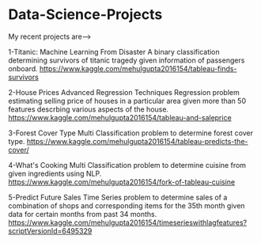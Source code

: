 # Data-Science-Projects
My recent projects are-->

1-Titanic: Machine Learning From Disaster
A binary classification determining survivors of titanic tragedy given information of passengers onboard.
https://www.kaggle.com/mehulgupta2016154/tableau-finds-survivors



2-House Prices Advanced Regression Techniques
Regression problem estimating selling price of houses in a particular area given more than 50 features descrbing various aspects of the house.
https://www.kaggle.com/mehulgupta2016154/tableau-and-saleprice



3-Forest Cover Type
Multi Classification problem to determine forest cover type.
https://www.kaggle.com/mehulgupta2016154/tableau-predicts-the-cover/  



4-What's Cooking
Multi Classification problem to determine cuisine from given ingredients using NLP.
https://www.kaggle.com/mehulgupta2016154/fork-of-tableau-cuisine



5-Predict Future Sales
Time Series problem to determine sales of a combination of shops and corresponding items for the 35th month given data for certain months from past 34 months.
https://www.kaggle.com/mehulgupta2016154/timeserieswithlagfeatures?scriptVersionId=6495329
